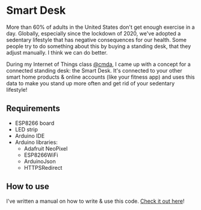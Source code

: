 # Smart Desk
More than 60% of adults in the United States don't get enough exercise in a day. Globally, especially since the lockdown of 2020, we've adopted a sedentary lifestyle that has negative consequences for our health. Some people try to do something about this by buying a standing desk, that they adjust manually. I think we can do better.

During my Internet of Things class [@cmda](https://github.com/CMDA), I came up with a concept for a connected standing desk: the Smart Desk. It's connected to your other smart home products & online accounts (like your fitness app) and uses this data to make you stand up more often and get rid of your sedentary lifestyle!

## Requirements
* ESP8266 board
* LED strip
* Arduino IDE
* Arduino libraries:
    * Adafruit NeoPixel
    * ESP8266WiFi
    * ArduinoJson
    * HTTPSRedirect

## How to use
I've written a manual on how to write & use this code. [Check it out here](https://github.com/imkarin/smartdesk/tree/main/manual)!
